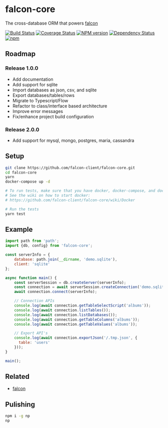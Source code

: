 falcon-core
===========
The cross-database ORM that powers [falcon](https://github.com/falcon-client/falcon)

[![Build Status](https://travis-ci.org/falcon-client/falcon-core.svg?branch=master&maxAge=2592)](https://travis-ci.org/falcon-client/falcon-core)
[![Coverage Status](https://coveralls.io/repos/github/falcon-client/falcon-core/badge.svg)](https://coveralls.io/github/falcon-client/falcon-core)
[![NPM version](https://badge.fury.io/js/falcon-core.svg?maxAge=2592)](http://badge.fury.io/js/falcon-core)
[![Dependency Status](https://img.shields.io/david/falcon-client/falcon-core.svg?maxAge=2592)](https://david-dm.org/falcon-client/falcon-core)
[![npm](https://img.shields.io/npm/dm/falcon-core.svg?maxAge=2592)](https://npm-stat.com/charts.html?package=falcon-core)

## Roadmap
### Release 1.0.0
  * Add documentation
  * Add support for sqlite
  * Import databases as json, csv, and sqlite
  * Export databases/tables/rows
  * Migrate to Typescript/Flow
  * Refactor to class/interface based architecture
  * Improve error messages
  * Fix/enhance project build configuration
### Release 2.0.0
  * Add support for mysql, mongo, postgres, maria, cassandra

## Setup
```bash
git clone https://github.com/falcon-client/falcon-core.git
cd falcon-core
yarn
docker-compose up -d

# To run tests, make sure that you have docker, docker-compose, and docker-machine
# See the wiki on how to start docker:
# https://github.com/falcon-client/falcon-core/wiki/Docker

# Run the tests
yarn test
```

## Example
```js
import path from 'path';
import {db, config} from 'falcon-core';

const serverInfo = {
    database: path.join(__dirname, 'demo.sqlite'),
    client: 'sqlite'
};

async function main() {
    const serverSession = db.createServer(serverInfo);
    const connection = await serverSession.createConnection('demo.sqlite');
    await connection.connect(serverInfo);

    // Connection APIs
    console.log(await connection.getTableSelectScript('albums'));
    console.log(await connection.listTables());
    console.log(await connection.listDatabases());
    console.log(await connection.getTableColumns('albums'));
    console.log(await connection.getTableValues('albums'));

    // Export API's
    console.log(await connection.exportJson('/.tmp.json', {
      table: 'users'
    }));
}

main();
```

## Related
* [falcon](https://github.com/falcon-client/falcon)


## Pulishing
```bash
npm i -g np
np
```

